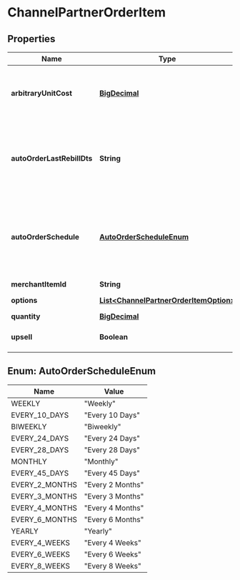 
# ChannelPartnerOrderItem

## Properties
Name | Type | Description | Notes
------------ | ------------- | ------------- | -------------
**arbitraryUnitCost** | [**BigDecimal**](BigDecimal.md) | Arbitrary unit cost for this item that differs from the listed price |  [optional]
**autoOrderLastRebillDts** | **String** | Optional date/time of the last rebill if this item is part of an auto (recurring) order |  [optional]
**autoOrderSchedule** | [**AutoOrderScheduleEnum**](#AutoOrderScheduleEnum) | The frequency schedule for this item if this item is part of an auto (recurring) order |  [optional]
**merchantItemId** | **String** | Item ID |  [optional]
**options** | [**List&lt;ChannelPartnerOrderItemOption&gt;**](ChannelPartnerOrderItemOption.md) | Item options |  [optional]
**quantity** | [**BigDecimal**](BigDecimal.md) | Quantity |  [optional]
**upsell** | **Boolean** | True if this item was an upsell item. |  [optional]


<a name="AutoOrderScheduleEnum"></a>
## Enum: AutoOrderScheduleEnum
Name | Value
---- | -----
WEEKLY | &quot;Weekly&quot;
EVERY_10_DAYS | &quot;Every 10 Days&quot;
BIWEEKLY | &quot;Biweekly&quot;
EVERY_24_DAYS | &quot;Every 24 Days&quot;
EVERY_28_DAYS | &quot;Every 28 Days&quot;
MONTHLY | &quot;Monthly&quot;
EVERY_45_DAYS | &quot;Every 45 Days&quot;
EVERY_2_MONTHS | &quot;Every 2 Months&quot;
EVERY_3_MONTHS | &quot;Every 3 Months&quot;
EVERY_4_MONTHS | &quot;Every 4 Months&quot;
EVERY_6_MONTHS | &quot;Every 6 Months&quot;
YEARLY | &quot;Yearly&quot;
EVERY_4_WEEKS | &quot;Every 4 Weeks&quot;
EVERY_6_WEEKS | &quot;Every 6 Weeks&quot;
EVERY_8_WEEKS | &quot;Every 8 Weeks&quot;



